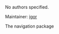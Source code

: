 <div id='navigation-autogenerated' markdown='1'>


<!-- do not edit this file, autogenerated -->

No authors specified.

Maintainer: [igor](mailto:franzoni@mit.edu)

The navigation package



</div>

